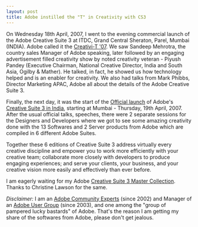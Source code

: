```yaml
---
layout: post
title: Adobe instilled the "T" in Creativity with CS3
---
```


On Wednesday 18th April, 2007, I went to the evening commercial launch of the Adobe Creative Suite 3 at ITDC, Grand Central Sheraton, Parel, Mumbai (INDIA). Adobe called it the <a href="http://www.flickr.com/photos/brajeshwar/sets/72157600090606966/">Creativi-T '07</a>. We saw Sandeep Mehrotra, the country sales Manager of Adobe speaking, later followed by an engaging advertisement filled creativity show by noted creativity veteran - Piyush Pandey (Executive Chairman, National Creative Director, India and South Asia, Ogilby & Mather). He talked, in fact, he showed us how technology helped and is an enabler for creativity. We also had talks from Mark Phibbs, Director Marketing APAC, Adobe all about the details of the Adobe Creative Suite 3.

Finally, the next day, it was the start of the <a href="/2007/adobe-creative-suite-3-india-release/">Official launch</a> of Adobe's <a href="http://www.flickr.com/photos/brajeshwar/sets/72157600094772216/">Creative Suite 3 in India</a>, starting at Mumbai - Thursday, 19th April, 2007. After the usual official talks, speeches, there were 2 separate sessions for the Designers and Developers where we got to see some amazing creativity done with the 13 Softwares and 2 Server products from Adobe which are compiled in 6 different Adobe Suites.

Together these 6 editions of Creative Suite 3 address virtually every creative discipline and empower you to work more efficiently with your creative team; collaborate more closely with developers to produce engaging experiences; and serve your clients, your business, and your creative vision more easily and effectively than ever before.

I am eagerly waiting for my Adobe <a href="http://www.adobe.com/products/creativesuite/mastercollection/">Creative Suite 3 Master Collection</a>. Thanks to Christine Lawson for the same.

<em>Disclaimer:</em> I am an <a href="http://www.adobe.com/support/forums/team_macromedia/team_members/94.html">Adobe Community Experts</a> (since 2002) and Manager of an <a href="http://www.igeeks.org/">Adobe User Group</a> (since 2003), and one among the "group of pampered lucky bastards" of Adobe. That's the reason I am getting my share of the softwares from Adobe, please don't get jealous.